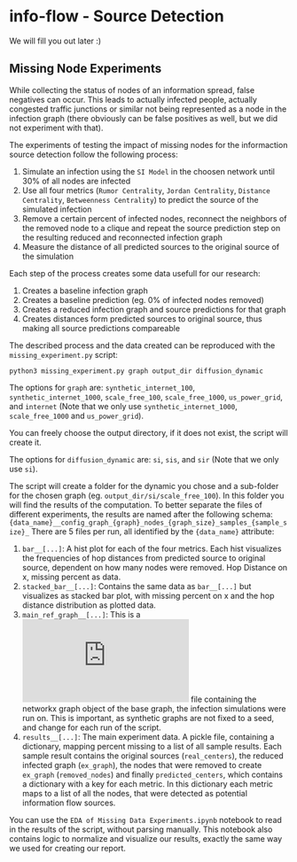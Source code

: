 # info-flow - Source Detection

We will fill you out later :)

## Missing Node Experiments
While collecting the status of nodes of an information spread, false negatives can occur. This leads to actually infected people, actually congested traffic junctions or similar not being represented as a node in the infection graph (there obviously can be false positives as well, but we did not experiment with that).

The experiments of testing the impact of missing nodes for the informaction source detection follow the following process:
1. Simulate an infection using the `SI Model` in the choosen network until 30% of all nodes are infected
2. Use all four metrics (`Rumor Centrality`, `Jordan Centrality`, `Distance Centrality`, `Betweenness Centrality`) to predict the source of the simulated infection
3. Remove a certain percent of infected nodes, reconnect the neighbors of the removed node to a clique and repeat the source prediction step on the resulting reduced and reconnected infection graph 
4. Measure the distance of all predicted sources to the original source of the simulation

Each step of the process creates some data usefull for our research:
1. Creates a baseline infection graph
2. Creates a baseline prediction (eg. 0% of infected nodes removed)
3. Creates a reduced infection graph and source predictions for that graph
4. Creates distances form predicted sources to original source, thus making all source predictions compareable

The described process and the data created can be reproduced with the `missing_experiment.py` script:
```
python3 missing_experiment.py graph output_dir diffusion_dynamic 
```

The options for `graph` are: `synthetic_internet_100`, `synthetic_internet_1000`, `scale_free_100`, `scale_free_1000`, `us_power_grid`, and `internet` (Note that we only use `synthetic_internet_1000`, `scale_free_1000` and `us_power_grid`).

You can freely choose the output directory, if it does not exist, the script will create it.

The options for `diffusion_dynamic` are: `si`, `sis`, and `sir` (Note that we only use `si`).

The script will create a folder for the dynamic you chose and a sub-folder for the chosen graph (eg. `output_dir/si/scale_free_100`). In this folder you will find the results of the computation. To better separate the files of different experiments, the results are named after the following schema:
`{data_name}__config_graph_{graph}_nodes_{graph_size}_samples_{sample_size}_`
There are 5 files per run, all identified by the `{data_name}` attribute:
1. `bar__[...]`: A hist plot for each of the four metrics. Each hist visualizes the frequencies of hop distances from predicted source to original source, dependent on how many nodes were removed. Hop Distance on x, missing percent as data.
2. `stacked_bar__[...]`: Contains the same data as `bar__[...]` but visualizes as stacked bar plot, with missing percent on x and the hop distance distribution as plotted data.
3. `main_ref_graph__[...]`: This is a ![pickle](https://docs.python.org/3/library/pickle.html) file containing the networkx graph object of the base graph, the infection simulations were run on. This is important, as synthetic graphs are not fixed to a seed, and change for each run of the script.
4. `results__[...]`: The main experiment data. A pickle file, containing a dictionary, mapping percent missing to a list of all sample results. Each sample result contains the original sources (`real_centers`), the reduced infected graph (`ex_graph`), the nodes that were removed to create `ex_graph` (`removed_nodes`) and finally `predicted_centers`, which contains a dictionary with a key for each metric. In this dictionary each metric maps to a list of all the nodes, that were detected as potential information flow sources.

You can use the `EDA of Missing Data Experiments.ipynb` notebook to read in the results of the script, without parsing manually. This notebook also contains logic to normalize and visualize our results, exactly the same way we used for creating our report.



